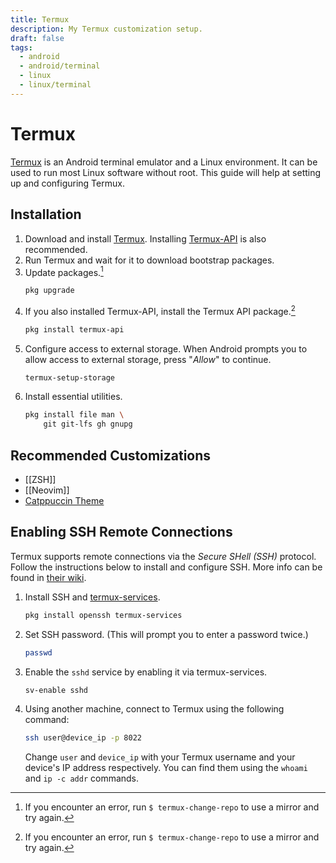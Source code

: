 ```yaml
---
title: Termux
description: My Termux customization setup.
draft: false
tags:
  - android
  - android/terminal
  - linux
  - linux/terminal
---
```

# Termux

[Termux](https://termux.dev/) is an Android terminal emulator and a Linux environment. It can be used to run most Linux software without root. This guide will help at setting up and configuring Termux.

## Installation

1. Download and install [Termux](https://termux.dev/). Installing [Termux-API](https://wiki.termux.com/wiki/Termux:API) is also recommended.
2. Run Termux and wait for it to download bootstrap packages.
3. Update packages.[^1]
	```bash
	pkg upgrade
	```
4. If you also installed Termux-API, install the Termux API package.[^1]
	```bash
	pkg install termux-api
	```
5. Configure access to external storage. When Android prompts you to allow access to external storage, press "*Allow*" to continue.
	```bash
	termux-setup-storage
	```
6. Install essential utilities.
	```bash
	pkg install file man \
		git git-lfs gh gnupg
	```

## Recommended Customizations

- [[ZSH]]
- [[Neovim]]
- [Catppuccin Theme](https://github.com/catppuccin/termux)

## Enabling SSH Remote Connections

Termux supports remote connections via the *Secure SHell (SSH)* protocol. Follow the instructions below to install and configure SSH. More info can be found in [their wiki](https://wiki.termux.com/wiki/Remote_Access#SSH).

1. Install SSH and [termux-services](https://wiki.termux.com/wiki/Termux-services).
	```bash
	pkg install openssh termux-services
	```
2. Set SSH password. (This will prompt you to enter a password twice.)
	```bash
	passwd
	```
3. Enable the `sshd` service by enabling it via termux-services.
	```bash
	sv-enable sshd
	```
4. Using another machine, connect to Termux using the following command:
	```bash
	ssh user@device_ip -p 8022
	```
	Change `user` and `device_ip` with your Termux username and your device's IP address respectively. You can find them using the `whoami` and `ip -c addr` commands.

[^1]: If you encounter an error, run `$ termux-change-repo` to use a mirror and try again.
